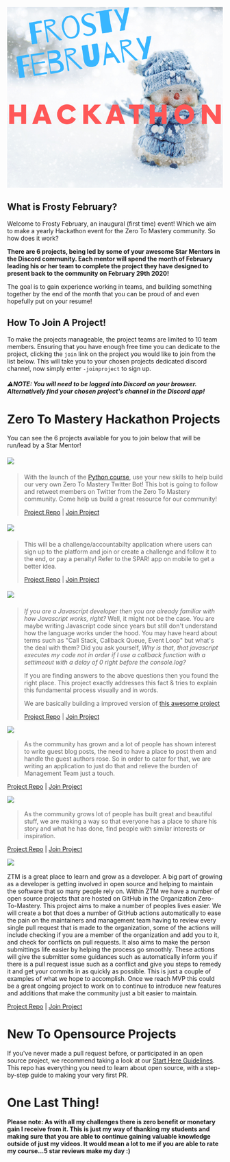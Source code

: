 ![](./Frosty%20February.png)

## What is Frosty February?

Welcome to Frosty February, an inaugural (first time) event! Which we aim to make a yearly Hackathon event for the Zero To Mastery community. So how does it work?

**There are 6 projects, being led by some of your awesome Star Mentors in the Discord community. Each mentor will spend the month of February leading his or her team to complete the project they have designed to present back to the community on February 29th 2020!**

The goal is to gain experience working in teams, and building something together by the end of the month that you can be proud of and even hopefully put on your resume!

## How To Join A Project!

To make the projects manageable, the project teams are limited to 10 team members. Ensuring that you have enough free time you can dedicate to the project, clicking the `join` link on the project you would like to join from the list below. This will take you to your chosen projects dedicated discord channel, now simply enter `-joinproject` to sign up.
##### ⚠️**NOTE:** You will need to be logged into Discord on your browser. Alternatively find your chosen project's channel in the Discord app!

# Zero To Mastery Hackathon Projects

You can see the 6 projects available for you to join below that will be run/lead by a Star Mentor!

#### [![](https://img.shields.io/badge/PYTHON%20PROJECT-TWITTER%20BOT%20-ffd542?style=for-the-badge&logo=Python)](https://github.com/sballgirl11/zerotomastery-twitterbot)

> With the launch of the [Python course](https://www.udemy.com/course/complete-python-developer-zero-to-mastery/?couponCode=LEVELUPZTM), use your new skills to help build our very own Zero To Mastery Twitter Bot! This bot is going to follow and retweet members on Twitter from the Zero To Mastery community. Come help us build a great resource for our community!
>
> [Project Repo](https://github.com/sballgirl11/zerotomastery-twitterbot) | [Join Project](https://discordapp.com/channels/423464391791476747/668911804898082816/669201842194087946)

#### [![](https://img.shields.io/badge/REACT/NODE(EXPRESS)%20FULL%20STACK%20PROJECT-Challenge%20App-critical?style=for-the-badge&logo=REACT)](https://github.com/Dan-Y-Ko/zerotomastery-challenge-app)

> This will be a challenge/accountabilty application where users can sign up to the platform and join or create a challenge and follow it to the end, or pay a penalty! Refer to the SPAR! app on mobile to get a better idea.
>
> [Project Repo](https://github.com/Dan-Y-Ko/zerotomastery-challenge-app) | [Join Project](https://discordapp.com/channels/423464391791476747/668911948829687820/669203111289815090)

#### [![](https://img.shields.io/badge/REACT%20%26%20REDUX%20WEB%20APP%20PROJECT-MASTER%20THE%20EVENT%20LOOP-ffa100?style=for-the-badge&logo=REACT)](https://github.com/r4pt0s/master_the_event_loop)
> *If you are a Javascript developer then you are already familiar with how Javascript works, right?*
> Well, it might not be the case. You are maybe writing Javascript code since years but still don't understand how the language works under the hood. You may have heard about terms such as "Call Stack, Callback Queue, Event Loop" but what's the deal with them?
>Did you ask yourself, *Why is that, that javascript executes my code not in order if I use a callback function with a settimeout with a delay of 0 right before the console.log?*
>
> If you are finding answers to the above questions then you found the right place. This project exactly addresses this fact & tries to explain this fundamental process visually and in words.
>
> We are basically building a improved version of [this awesome project](http://latentflip.com/loupe/)
>
> [Project Repo](https://github.com/r4pt0s/master_the_event_loop) | [Join Project](https://discordapp.com/channels/423464391791476747/668911982371536904/669203649704230912)


[![](https://img.shields.io/badge/REACT%20PROJECT-ZtM%20COMMUNITY%20BLOG%20POSTING%20-blue?style=for-the-badge&logo=React)](https://github.com/RGnt/ZtM-Community-Blog-Posting)
>As the community has grown and a lot of people has shown interest to write guest blog posts, the need to have a place to post them and handle the guest authors rose. So in order to cater for that, we are writing an application to just do that and relieve the burden of Management Team just a touch.

[Project Repo](https://github.com/RGnt/ZtM-Community-Blog-Posting) | [Join Project](https://discordapp.com/channels/423464391791476747/668912014826930217/671392643845980171)


[![](https://img.shields.io/badge/ANGULAR%20PROJECT-ZtM%20COMMUNITY%20SHOWCASE%20PROJECT%20-DD0031?style=for-the-badge&logo=Angular)](https://github.com/Yejielw/ztm-community-showcase-project)
> As the community grows lot of people has built great and beautiful stuff, we are making a way so that everyone has a place to share his story and what he has done, find people with similar interests or inspiration.

[Project Repo](https://github.com/Yejielw/ztm-community-showcase-project) | [Join Project](https://discordapp.com/channels/423464391791476747/668912049719476256/672411812469407745)


[![](https://img.shields.io/badge/Node%20Project-Rusty%20the%20ZTM%20GitHub%20Bot-green?style=for-the-badge&logo=Node.js)](https://github.com/Bartholomewbd/Rusty-the-ZTM-GitHub-Bot.git)

ZTM is a great place to learn and grow as a developer. A big part of growing as a developer is getting involved in open source and helping to maintain the software that so many people rely on.  Within ZTM we have a number of open source projects that are hosted on GitHub in the Organization Zero-To-Mastery.  This project aims to make a number of peoples lives easier.  We will create a bot that does a number of GitHub actions automatically to ease the pain on the maintainers and management team having to review every single pull request that is made to the organization, some of the actions will include checking if you are a member of the organization and add you to it, and check for conflicts on pull requests.  It also aims to make the person submittings life easier by helping the process go smoothly.  These actions will give the submitter some guidances such as automatically inform you if there is a pull request issue such as a conflict and give you steps to remedy it and get your commits in as quickly as possible. This is just a couple of examples of what we hope to accomplish. Once we reach MVP this could be a great ongoing project to work on to continue to introduce new features and additions that make the community just a bit easier to maintain.  

[Project Repo](https://github.com/Bartholomewbd/Rusty-the-ZTM-GitHub-Bot) | [Join Project](https://discordapp.com/channels/423464391791476747/668912083420839966/672415047795998729)

# New To Opensource Projects

If you've never made a pull request before, or participated in an open source project, we recommend taking a look at our [Start Here Guidelines](https://github.com/zero-to-mastery/start-here-guidelines). This repo has everything you need to learn about open source, with a step-by-step guide to making your very first PR.

# One Last Thing!

**Please note: As with all my challenges there is zero benefit or monetary gain I receive from it. This is just my way of thanking my students and making sure that you are able to continue gaining valuable knowledge outside of just my videos. It would mean a lot to me if you are able to rate my course...5 star reviews make my day :)**
